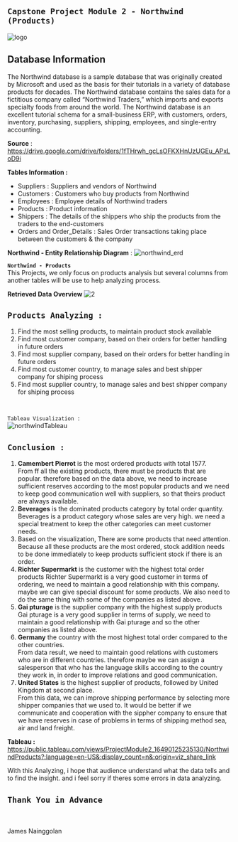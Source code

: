   ## **`Capstone Project Module 2 - Northwind (Products)`**

![logo](https://user-images.githubusercontent.com/94034809/161473874-c3687611-7e39-4b47-bcd8-fde68d98ee73.png)
## **Database Information**<br>
The Northwind database is a sample database that was originally created by Microsoft and used as the basis for their tutorials in a variety of database products for decades. The Northwind database contains the sales data for a fictitious company called “Northwind Traders,” which imports and exports specialty foods from around the world. The Northwind database is an excellent tutorial schema for a small-business ERP, with customers, orders, inventory, purchasing, suppliers, shipping, employees, and single-entry accounting.

**Source** : https://drive.google.com/drive/folders/1fTHrwh_gcLsOFKXHnUzUGEu_APxLoD9i

**Tables Information :**
- Suppliers : Suppliers and vendors of Northwind
- Customers : Customers who buy products from Northwind
- Employees : Employee details of Northwind traders
- Products : Product information
- Shippers : The details of the shippers who ship the products from the traders to the end-customers
- Orders and Order_Details : Sales Order transactions taking place between the customers & the company

**Northwind - Entity Relationship Diagram** :
![northwind_erd](https://user-images.githubusercontent.com/94034809/161475344-b6302245-1eb5-43d9-85dd-b50e0cb9c04d.png)

**`Northwind - Products`**<br>
This Projects, we only focus on products analysis but several columns from another tables will be use to help analyzing process.

**Retrieved Data Overview**
![2](https://user-images.githubusercontent.com/94034809/161476025-9f995dce-e5d6-43fa-a276-add864cbee40.png)


## **`Products Analyzing :`**
1. Find the most selling products, to maintain product stock available
1. Find most customer company, based on their orders for better handling in future orders
1. Find most supplier company, based on their orders for better handling in future orders
1. Find most customer country, to manage sales and best shipper company for shiping process 
1. Find most supplier country, to manage sales and best shipper company for shiping process
<br>

`Tableau Visualization :`<br>
![northwindTableau](https://user-images.githubusercontent.com/94034809/161478417-9e7991e6-5b0f-42e6-ad21-634c824af85e.png)

## **`Conclusion :`**
1. **Camembert Pierrot** is the most ordered products with total 1577.<br>
From ff all the existing products, there must be products that are popular. therefore based on the data above, we need to increase sufficient reserves according to the most popular products and we need to keep good communication well with suppliers, so that theirs product are always available.
1. **Beverages** is the dominated products category by total order quantity.
Beverages is a product category whose sales are very high. we need a special treatment to keep the other categories can meet customer needs.
1. Based on the visualization, There are some products that need attention. Because all these products are the most ordered, stock addition needs to be done immediately to keep products sufficient stock if there is an order.
1. **Richter Supermarkt** is the customer with the highest total order products
Richter Supermarkt is a very good customer in terms of ordering, we need to maintain a good relationship with this company. maybe we can give special discount for some products. We also need to do the same thing with some of the companies as listed above.
1. **Gai pturage** is the supplier company with the highest supply products
Gai pturage is a very good supplier in terms of supply, we need to maintain a good relationship with Gai pturage and so the other companies as listed above.
1. **Germany** the country with the most highest total order compared to the other countries.<br>
From data result, we need to maintain good relations with customers who are in different countries. therefore maybe we can assign a salesperson that who has the language skills according to the country they work in, in order to improve relations and good communication.
1. **United States** is the highest supplier of products, followed by United Kingdom at second place.<br>
From this data, we can improve shipping performance by selecting more shipper companies that we used to. It would be better if we communicate and cooperation with the sippher company to ensure that we have reserves in case of problems in terms of shipping method sea, air and land freight.

**Tableau :**<br>
https://public.tableau.com/views/ProjectModule2_16490125235130/NorthwindProducts?:language=en-US&:display_count=n&:origin=viz_share_link

With this Analyzing, i hope that audience understand what the data tells and to find the insight. and i feel sorry if theres some errors in data analyzing.<br>
## **`Thank You in Advance`**
<br>
<br>
James Nainggolan
